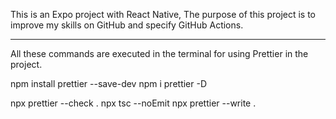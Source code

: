 This is an Expo project with React Native,
The purpose of this project is to improve my skills on GitHub and specify GitHub Actions.

---

All these commands are executed in the terminal for using Prettier in the project.

npm install prettier --save-dev
npm i prettier -D

npx prettier --check .
npx tsc --noEmit
npx prettier --write .
